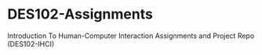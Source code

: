 # DES102-Assignments
Introduction To Human-Computer Interaction Assignments and Project Repo (DES102-IHCI)
